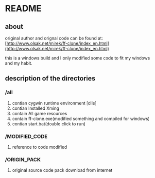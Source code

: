 # README
## about
original author and orignal code can be found at:
[http://www.olsak.net/mirek/ff-clone/index_en.html](http://www.olsak.net/mirek/ff-clone/index_en.html)

this is a windows build and I only modified some code to
fit my windows and my habit.

## description of the directories
### /all
1. contian cygwin runtime environment [dlls]
2. contian Installed Xming
3. contain All game resources
4. contain ff-clone.exe(modified something and compiled for windows)
5. contian start.bat(double click to run)

### /MODIFIED_CODE
1. reference to code modified

### /ORIGIN_PACK
1. original source code pack download from internet





